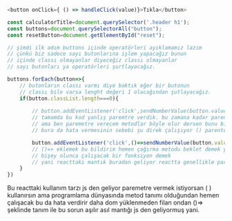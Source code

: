
```js
<button onClick={ () => handleClick(value)}>Tıkla</button>
```

```js
const calculatorTitle=document.querySelector('.header h1');
const buttons=document.querySelectorAll("button");
const resetButton=document.getElementById("reset");

// şimdi ilk adım buttons içinde operatörleri ayıklamamız lazım
// çünkü biz sadece sayı butonlarına işlem yapacağız bunun
// içinde classı olmayanlar diyeceğiz classı olmayanlar
// sayı butonları ya operatörleri şurtlayacağız.

buttons.forEach(button=>{
    // butonların classı varmı diye baktık eğer bir butonun
    // classı bile varsa lenght değeri 1 olacağından şutlayacağız.
    if(button.classList.length===0){
 
        // button.addEventListener('click',sendNumberValue(button.value))
        // tamamda bu kod yanlış paremtre verdik. bu zamana kadar parentesiz yazdık
        // ama ben paremetre verecem metodlar böyle olur dersen bunu bildirmenin yolu şu
        // bura da hata vermesinin sebebi şu direk çalışıyor () parentez olduğunda bunu bildirmen gerek.

        button.addEventListener('click',()=>sendNumberValue(button.value))
        // ()=> eklemek bu bildirim hemen çağırma metodu beklet demek yani
        // bişey olunca çalışacak bir fonksiyon demek
        // yani reacttaki mantık buradan geliyor reactta genellikle paremetresiz fonksyion gönderilmez.
    }
})
```

Bu reacttaki kullanım tarzı js den geliyor paremetre vermek istiyorsan ( ) kullanırsın ama programlama dünyasında metod tanımı olduğundan hemen çalışacak bu da hata verdirir daha dom yüklenmeden filan ondan ()=> şeklinde tanım ile bu sorun aşılır asıl mantığı js den geliyormuş yani.